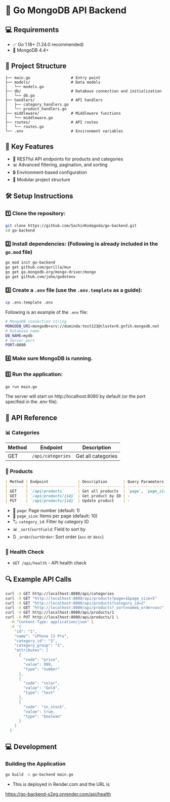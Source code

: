 # 🚀 Go MongoDB API Backend

## 💻 Requirements

- ✅ Go 1.18+ (1.24.0 recommended)
- 🍃 MongoDB 4.4+

## 📁 Project Structure

```
├── main.go                  # Entry point
├── models/                  # Data models
│   └── models.go
├── db/                      # Database connection and initialization
│   └── db.go
├── handlers/                # API handlers
│   ├── category_handlers.go
│   └── product_handlers.go
├── middleware/              # Middleware functions
│   └── middleware.go
├── routes/                  # API routes
│   └── routes.go
└── .env                     # Environment variables
```

## 🔑 Key Features

- 🔄 RESTful API endpoints for products and categories
- 📊 Advanced filtering, pagination, and sorting
- 🔒 Environment-based configuration
- 🧩 Modular project structure

## 🛠️ Setup Instructions

### 1️⃣ Clone the repository:

```bash
git clone https://github.com/SachinKodagoda/go-backend.git
cd go-backend
```

### 2️⃣ Install dependencies: (Following is already included in the `go.mod` file)

```bash
go mod init go-backend
go get github.com/gorilla/mux
go get go.mongodb.org/mongo-driver/mongo
go get github.com/joho/godotenv
```

### 3️⃣ Create a `.env` file (use the `.env.template` as a guide):

```bash
cp .env.template .env
```

Following is an example of the `.env` file:

```bash
# MongoDB connection string
MONGODB_URI=mongodb+srv://duminda:test123@cluster0.gnfih.mongodb.net
# Database name
DB_NAME=mydb
# Server port
PORT=8080
```

### 4️⃣ Make sure MongoDB is running.

### 5️⃣ Run the application:

```bash
go run main.go
```

The server will start on http://localhost:8080 by default (or the port specified in the .env file).

## 🔌 API Reference

### 📊 Categories

| Method | Endpoint          | Description        |
| ------ | ----------------- | ------------------ |
| GET    | `/api/categories` | Get all categories |

### 🛒 Products

```markdown
| Method | Endpoint             | Description       | Query Parameters                         |
| ------ | -------------------- | ----------------- | ---------------------------------------- |
| GET    | `/api/products`      | Get all products  | `page`, `page_size`, `category_id`, etc. |
| GET    | `/api/products/{id}` | Get product by ID | -                                        |
| PUT    | `/api/products/{id}` | Update product    | -                                        |
```

- 📄 `page`: Page number (default: 1)
- 🔢 `page_size`: Items per page (default: 10)
- 🏷️ `category_id`: Filter by category ID
- 📊 `_sort`/`sortField`: Field to sort by
- 🔃 `_order`/`sortOrder`: Sort order (`asc` or `desc`)

### 💓 Health Check

- `GET /api/health` - API health check

## 🔍 Example API Calls

```bash
curl -X GET http://localhost:8080/api/categories
curl -X GET "http://localhost:8080/api/products?page=1&page_size=5"
curl -X GET "http://localhost:8080/api/products?category_id=2"
curl -X GET "http://localhost:8080/api/products?_sort=name&_order=asc"
curl -X GET http://localhost:8080/api/products/1
curl -X PUT http://localhost:8080/api/products/1 \
  -H "Content-Type: application/json" \
  -d '{
    "id": "1",
    "name": "iPhone 13 Pro",
    "category_id": "2",
    "category_group": "1",
    "attributes": [
      {
        "code": "price",
        "value": 999,
        "type": "number"
      },
      {
        "code": "color",
        "value": "Gold",
        "type": "text"
      },
      {
        "code": "in_stock",
        "value": true,
        "type": "boolean"
      }
    ]
  }'
```

## 💻 Development

### Building the Application

```bash
go build -o go-backend main.go
```

- This is deployed in Render.com and the URL is

https://go-backend-s2eg.onrender.com/api/health
